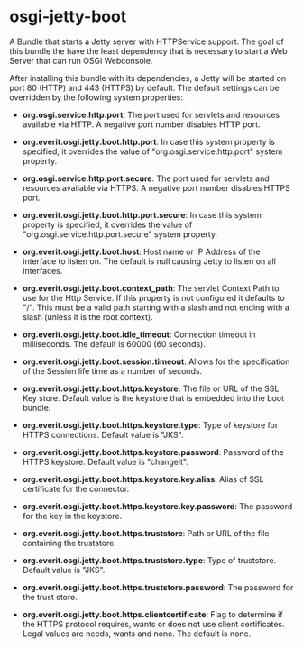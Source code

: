 # osgi-jetty-boot
A Bundle that starts a Jetty server with HTTPService support.
The goal of this bundle the have the least dependency that is necessary
to start a Web Server that can run OSGi Webconsole.

After installing this bundle with its dependencies, a Jetty will
be started on port 80 (HTTP) and 443 (HTTPS) by default. The default
settings can be overridden by the following system properties:

 * __org.osgi.service.http.port__: The port used for servlets and resources
   available via HTTP. A negative port number disables HTTP port.

 * __org.everit.osgi.jetty.boot.http.port__: In case this system property is
   specified, it overrides the value of "org.osgi.service.http.port" system
   property.

 * __org.osgi.service.http.port.secure__: The port used for servlets and
   resources available via HTTPS. A negative port number disables HTTPS port.

 * __org.everit.osgi.jetty.boot.http.port.secure__: In case this system
   property is specified, it overrides the value of
   "org.osgi.service.http.port.secure" system property.

 * __org.everit.osgi.jetty.boot.host__: Host name or IP Address of the
   interface to listen on. The default is null causing Jetty to listen
   on all interfaces.

 * __org.everit.osgi.jetty.boot.context_path__: The servlet Context Path to
   use for the Http Service. If this property is not configured it defaults
   to "/". This must be a valid path starting with a slash and not ending with
   a slash (unless it is the root context).

 * __org.everit.osgi.jetty.boot.idle_timeout__: Connection timeout in
   milliseconds. The default is 60000 (60 seconds).

 * __org.everit.osgi.jetty.boot.session.timeout__: Allows for the
   specification of the Session life time as a number of seconds.

 * __org.everit.osgi.jetty.boot.https.keystore__: The file or URL of the SSL
   Key store. Default value is the keystore that is embedded into the boot
   bundle.

 * __org.everit.osgi.jetty.boot.https.keystore.type__: Type of keystore for
   HTTPS connections. Default value is "JKS".

 * __org.everit.osgi.jetty.boot.https.keystore.password__: Password of the
   HTTPS keystore. Default value is "changeit".

 * __org.everit.osgi.jetty.boot.https.keystore.key.alias__: Alias of SSL
   certificate for the connector.

 * __org.everit.osgi.jetty.boot.https.keystore.key.password__: The password
   for the key in the keystore.

 * __org.everit.osgi.jetty.boot.https.truststore__: Path or URL of the file
   containing the truststore.

 * __org.everit.osgi.jetty.boot.https.truststore.type__: Type of truststore.
   Default value is "JKS".
 

 * __org.everit.osgi.jetty.boot.https.truststore.password__: The password for
   the trust store.

 * __org.everit.osgi.jetty.boot.https.clientcertificate__: Flag to determine
   if the HTTPS protocol requires, wants or does not use client certificates.
   Legal values are needs, wants and none. The default is none.
